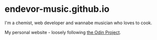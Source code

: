 # endevor-music.github.io

I'm a chemist, web developer and wannabe musician who loves to cook.

My personal website - loosely following [the Odin Project](https://www.theodinproject.com).